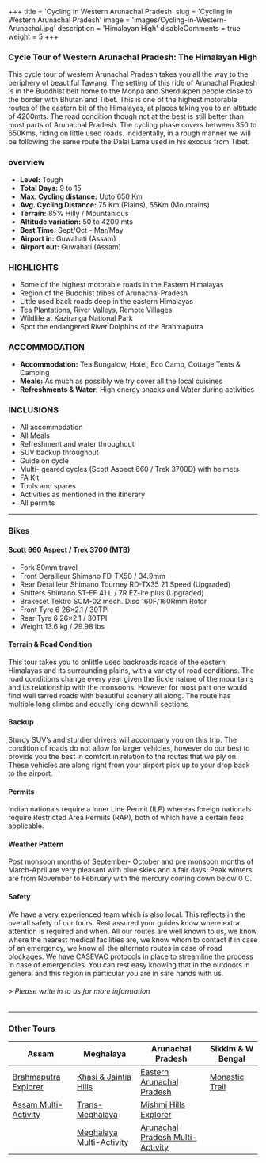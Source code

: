 +++
title = 'Cycling in Western Arunachal Pradesh'
slug = 'Cycling in Western Arunachal Pradesh'
image = 'images/Cycling-in-Western-Arunachal.jpg'
description = 'Himalayan High'
disableComments = true
weight = 5
+++
### Cycle Tour of Western Arunachal Pradesh: The Himalayan High

This cycle tour of western Arunachal Pradesh takes you all the way to the periphery of beautiful Tawang. The setting of this ride of Arunachal Pradesh is in the Buddhist belt home to the Monpa and Sherdukpen people close to the border with Bhutan and Tibet. This is one of the highest motorable routes of the eastern bit of the Himalayas, at places taking you to an altitude of 4200mts. The road condition though not at the best is still better than most parts of Arunachal Pradesh. The cycling phase covers between 350 to 650Kms, riding on little used roads. Incidentally, in a rough manner we will be following the same route the Dalai Lama used in his exodus from Tibet.

### overview

- **Level:** Tough
- **Total Days:** 9 to 15
- **Max. Cycling distance:** Upto 650 Km
- **Avg. Cycling Distance:** 75 Km (Plains), 55Km (Mountains)
- **Terrain:** 85% Hilly / Mountanious
- **Altitude variation:** 50 to 4200 mts
- **Best Time:** Sept/Oct - Mar/May
- **Airport in:** Guwahati (Assam)
- **Airport out:** Guwahati (Assam)

### HIGHLIGHTS

- Some of the highest motorable roads in the Eastern Himalayas
- Region of the Buddhist tribes of Arunachal Pradesh
- Little used back roads deep in the eastern Himalayas
- Tea Plantations, River Valleys, Remote Villages
- Wildlife at Kaziranga National Park
- Spot the endangered River Dolphins of the Brahmaputra

### ACCOMMODATION

- **Accommodation:** Tea Bungalow, Hotel, Eco Camp, Cottage Tents & Camping
- **Meals:** As much as possibly we try cover all the local cuisines
- **Refreshments & Water:** High energy snacks and Water during activities

### INCLUSIONS

 - All accommodation
 - All Meals
 - Refreshment and water throughout
 - SUV backup throughout
 - Guide on cycle
 - Multi- geared cycles (Scott Aspect 660 / Trek 3700D) with helmets
 - FA Kit
 - Tools and spares
 - Activities as mentioned in the itinerary
 - All permits

---

### Bikes
#### Scott 660 Aspect  / Trek 3700 (MTB)
- Fork 80mm travel
- Front Derailleur Shimano FD-TX50 / 34.9mm
- Rear Derailleur Shimano Tourney RD-TX35 21 Speed (Upgraded)
- Shifters Shimano ST-EF 41 L / 7R EZ-ire plus (Upgraded)
- Brakeset Tektro SCM-02 mech. Disc 160F/160Rmm Rotor
- Front Tyre 6 26×2.1 / 30TPI
- Rear Tyre 6 26×2.1 / 30TPI
- Weight 13.6 kg / 29.98 lbs

#### Terrain & Road Condition

This tour takes you to onlittle used backroads roads of the eastern Himalayas and its surrounding plains, with a variety of road conditions. The road conditions change every year given the fickle nature of the mountains and its relationship with the monsoons. However for most part one would find well tarred roads with beautiful scenery all along. The route has multiple long climbs and equally long downhill sections

#### Backup
Sturdy SUV’s and sturdier drivers will accompany you on this trip. The condition of roads do not allow for larger vehicles, however do our best to provide you the best in comfort in relation to the routes that we ply on. These vehicles are along right from your airport pick up to your drop back to the airport.

#### Permits
Indian nationals require a Inner Line Permit (ILP) whereas foreign nationals require Restricted Area Permits (RAP), both of which have a certain fees applicable.

#### Weather Pattern
Post monsoon months of September- October and pre monsoon months of March-April are very pleasant with blue skies and a fair days. Peak winters are from November to February with the mercury coming down below 0 C.

#### Safety 
We have a very experienced team which is also local. This reflects in the overall safety of our tours. Rest assured your guides know where extra attention is required and when. All our routes are well known to us, we know where the nearest medical facilities are, we know whom to contact if in case of an emergency, we know all the alternate routes in case of road blockages. We have CASEVAC protocols in place to streamline the process in case of emergencies. You can rest easy knowing that in the outdoors in general and this region in particular you are in safe hands with us.


###### *> Please write in to us for more information*
---

### Other Tours

| Assam     | Meghalaya | Arunachal Pradesh    | Sikkim & W Bengal    |
| -----------     |    -----------   |          ----------- |-----------|
| [Brahmaputra Explorer](/cycling-in-assam/)   | [Khasi & Jaintia Hills](/cycling-in-meghalaya/)     | [Eastern Arunachal Pradesh](/cycling-in-eastern-arunachal-pradesh/)  |[Monastic Trail](/cycling-in-sikkim/)    |
| [Assam Multi-Activity](/multi-activity-holiday-assam/)   | [Trans-Meghalaya](/trans-meghalaya-cycling-tour/)      | [Mishmi Hills Explorer](/cycling-mishmi-hills/)      |   |
|   | [Meghalaya Multi-Activity](/multi-activity-holiday-meghalaya/)       | [Arunachal Pradesh Multi-Activity](/multi-activity-holiday-arunachal-pradesh/)        |  